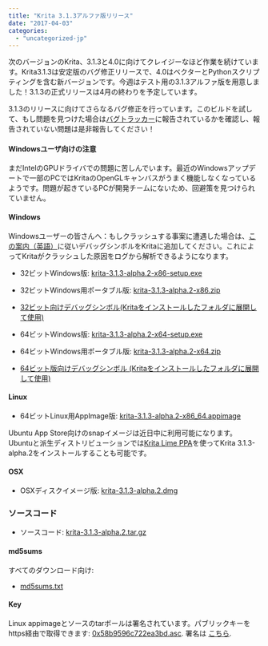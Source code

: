 ```yaml
---
title: "Krita 3.1.3アルファ版リリース"
date: "2017-04-03"
categories: 
  - "uncategorized-jp"
---
```


次のバージョンのKrita、3.1.3と4.0に向けてクレイジーなほど作業を続けています。Krita3.1.3は安定版のバグ修正リリースで、4.0はベクターとPythonスクリプティングを含む新バージョンです。今週はテスト用の3.1.3アルファ版を用意しました！3.1.3の正式リリースは4月の終わりを予定しています。

3.1.3のリリースに向けてさらなるバグ修正を行っています。このビルドを試して、もし問題を見つけた場合は[バグトラッカー](https://bugs.kde.org/buglist.cgi?bug_severity=critical&bug_severity=grave&bug_severity=major&bug_severity=crash&bug_severity=normal&bug_severity=minor&bug_status=UNCONFIRMED&bug_status=CONFIRMED&bug_status=ASSIGNED&bug_status=REOPENED&list_id=1431433&product=krita&query_format=advanced)に報告されているかを確認し、報告されていない問題は是非報告してください！

#### Windowsユーザ向けの注意

まだIntelのGPUドライバでの問題に苦しんでいます。最近のWindowsアップデートで一部のPCではKritaのOpenGLキャンバスがうまく機能しなくなっているようです。問題が起きているPCが開発チームにないため、回避策を見つけられていません。

#### Windows

Windowsユーザーの皆さんへ：もしクラッシュする事案に遭遇した場合は、[この案内（英語）](https://docs.krita.org/Dr._Mingw_debugger)に従いデバッグシンボルをKritaに追加してください。これによってKritaがクラッシュした原因をログから解析できるようになります。

- 32ビットWindows版: [krita-3.1.3-alpha.2-x86-setup.exe](http://download.kde.org/unstable/krita/3.1.3-alpha.2/krita-3.1.3-alpha.2-x86-setup.exe)
- 32ビットWindows用ポータブル版: [krita-3.1.3-alpha.2-x86.zip](http://download.kde.org/unstable/krita/3.1.3-alpha.2/krita-3.1.3-alpha.2-x86.zip)
- [32ビット向けデバッグシンボル(Kritaをインストールしたフォルダに展開して使用)](http://download.kde.org/unstable/krita/3.1.3-alpha.2/krita-3.1.3-alpha.2-x86-dbg.zip)

- 64ビットWindows版: [krita-3.1.3-alpha.2-x64-setup.exe](http://download.kde.org/unstable/krita/3.1.3-alpha.2/krita-3.1.3-alpha.2-x64-setup.exe)
- 64ビットWindows用ポータブル版: [krita-3.1.3-alpha.2-x64.zip](http://download.kde.org/unstable/krita/3.1.3-alpha.2/krita-3.1.3-alpha.2-x64.zip)
- [64ビット版向けデバッグシンボル (Kritaをインストールしたフォルダに展開して使用)](http://download.kde.org/unstable/krita/3.1.3-alpha.2/krita-3.1.3-alpha.2-x64-dbg.zip)

#### Linux

- 64ビットLinux用AppImage版: [krita-3.1.3-alpha.2-x86\_64.appimage](http://download.kde.org/unstable/krita/3.1.3-alpha.2/krita-3.1.3-alpha.2-x86_64.appimage)

Ubuntu App Store向けのsnapイメージは近日中に利用可能になります。 Ubuntuと派生ディストリビューションでは[Krita Lime PPA](https://launchpad.net/~kritalime/+archive/ubuntu/ppa)を使ってKrita 3.1.3-alpha.2をインストールすることも可能です。

#### OSX

- OSXディスクイメージ版: [krita-3.1.3-alpha.2.dmg](http://download.kde.org/unstable/krita/3.1.3-alpha.2/krita-3.1.3-alpha.2.dmg)

### ソースコード

- ソースコード: [krita-3.1.3-alpha.2.tar.gz](http://download.kde.org/unstable/krita/3.1.3-alpha.2/krita-3.1.3-alpha.2.tar.gz)

#### md5sums

すべてのダウンロード向け:

- [md5sums.txt](http://download.kde.org/unstable/krita/3.1.3-alpha.2/md5sums.txt)

#### Key

Linux appimageとソースのtarボールは署名されています。パブリックキーをhttps経由で取得できます: [0x58b9596c722ea3bd.asc](https://share.kde.org/index.php/s/fJ99V5mZvuyD0z8). 署名は [こちら](http://download.kde.org/unstable/krita/3.1.3-alpha.2).

